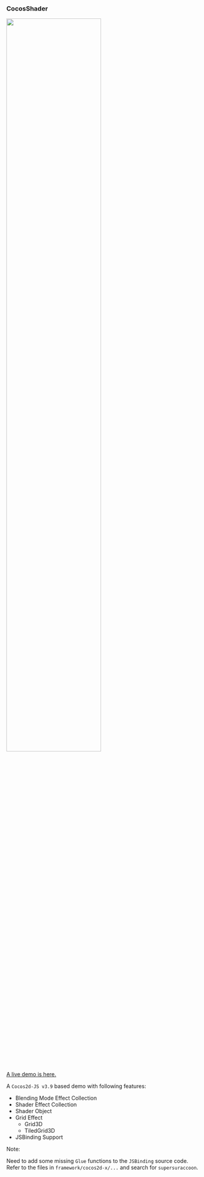 ### CocosShader

<img src="./snapshot/cocos_shader.gif" width="70%"/>

[A live demo is here.](http://supersuraccoon.github.io/CocosShader)

A `Cocos2d-JS v3.9` based demo with following features:

- Blending Mode Effect Collection
- Shader Effect Collection
- Shader Object
- Grid Effect
    - Grid3D
    - TiledGrid3D
- JSBinding Support

Note:

Need to add some missing `Glue` functions to the `JSBinding` source code. Refer to the files in `framework/cocos2d-x/...` and search for `supersuraccoon`.

